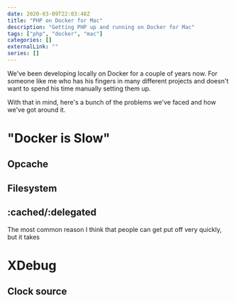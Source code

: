 ```yaml
---
date: 2020-03-09T22:03:48Z
title: "PHP on Docker for Mac"
description: "Getting PHP up and running on Docker for Mac"
tags: ["php", "docker", "mac"]
categories: []
externalLink: ""
series: []
---
```


We've been developing locally on Docker for a couple of years now. For someone like me who has his fingers in many different projects and doesn't want to spend his time manually setting them up.

With that in mind, here's a bunch of the problems we've faced and how we've got around it.

# "Docker is Slow"

## Opcache

## Filesystem

## :cached/:delegated

The most common reason I think that people can get put off very quickly, but it takes 


# XDebug


## Clock source